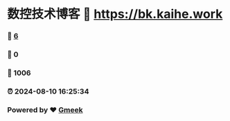 # 数控技术博客 :link: https://bk.kaihe.work 
### :page_facing_up: [6](https://bk.kaihe.work/tag.html) 
### :speech_balloon: 0 
### :hibiscus: 1006 
### :alarm_clock: 2024-08-10 16:25:34 
### Powered by :heart: [Gmeek](https://github.com/Meekdai/Gmeek)
